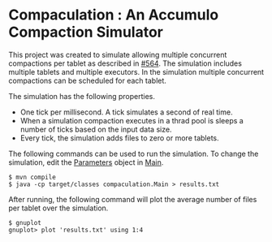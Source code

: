 Compaculation : An Accumulo Compaction Simulator
================================================

This project was created to simulate allowing multiple concurrent compactions
per tablet as described in
[#564](https://github.com/apache/accumulo/issues/564).  The simulation includes
multiple tablets and multiple executors.  In the simulation multiple concurrent
compactions can be scheduled for each tablet.

The simulation has the following properties.

 * One tick per millisecond.  A tick simulates a second of real time.
 * When a simulation compaction executes in a thrad pool is sleeps a number of ticks based on the input data size.  
 * Every tick, the simulation adds files to zero or more tablets.

The following commands can be used to run the simulation.  To change the simulation, edit the [Parameters](src/compaculation/Parameters.java) object in [Main](src/compaculation/Main.java).

```
$ mvn compile
$ java -cp target/classes compaculation.Main > results.txt
```

After running, the following command will plot the average number of files per
tablet over the simulation.

```
$ gnuplot
gnuplot> plot 'results.txt' using 1:4
```


